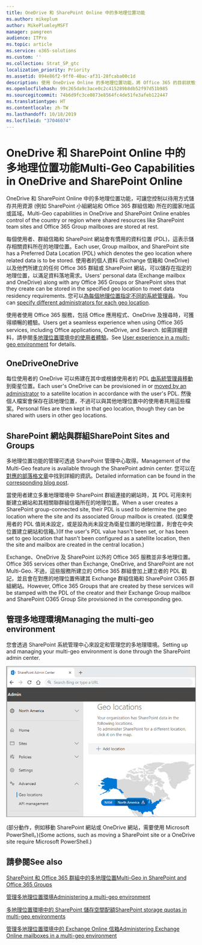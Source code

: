 ```yaml
---
title: OneDrive 和 SharePoint Online 中的多地理位置功能
ms.author: mikeplum
author: MikePlumleyMSFT
manager: pamgreen
audience: ITPro
ms.topic: article
ms.service: o365-solutions
ms.custom: ''
ms.collection: Strat_SP_gtc
localization_priority: Priority
ms.assetid: 094e86f2-9ff0-40ac-af31-28fcaba00c1d
description: 使用 OneDrive Online 的多地理位置功能，將 Office 365 的目前狀態拓展至多個地理區域。
ms.openlocfilehash: 99c265da9c3ace0c2c415289b8db52f97d51b985
ms.sourcegitcommit: 74b6d9fc3ce0873e8564fc4de51fe3afeb122447
ms.translationtype: HT
ms.contentlocale: zh-TW
ms.lasthandoff: 10/18/2019
ms.locfileid: "37046074"
---
```

# <a name="multi-geo-capabilities-in-onedrive-and-sharepoint-online"></a><span data-ttu-id="d1419-103">OneDrive 和 SharePoint Online 中的多地理位置功能</span><span class="sxs-lookup"><span data-stu-id="d1419-103">Multi-Geo Capabilities in OneDrive and SharePoint Online</span></span>

<span data-ttu-id="d1419-104">OneDrive 和 SharePoint Online 中的多地理位置功能，可讓您控制以待用方式儲存共用資源 (例如 SharePoint 小組網站和 Office 365 群組信箱) 所在的國家/地區或區域。</span><span class="sxs-lookup"><span data-stu-id="d1419-104">Multi-Geo capabilities in OneDrive and SharePoint Online enables control of the country or region where shared resources like SharePoint team sites and Office 365 Group mailboxes are stored at rest.</span></span>

<span data-ttu-id="d1419-105">每個使用者、群組信箱和 SharePoint 網站會有慣用的資料位置 (PDL)，這表示儲存相關資料所在的地理位置。</span><span class="sxs-lookup"><span data-stu-id="d1419-105">Each user, Group mailbox, and SharePoint site has a Preferred Data Location (PDL) which denotes the geo location where related data is to be stored.</span></span> <span data-ttu-id="d1419-106">使用者的個人資料 (Exchange 信箱和 OneDrive) 以及他們所建立的任何 Office 365 群組或 SharePoint 網站，可以儲存在指定的地理位置，以滿足資料落地需求。</span><span class="sxs-lookup"><span data-stu-id="d1419-106">Users' personal data (Exchange mailbox and OneDrive) along with any Office 365 Groups or SharePoint sites that they create can be stored in the specified geo location to meet data residency requirements.</span></span> <span data-ttu-id="d1419-107">您可以[為每個地理位置指定不同的系統管理員](add-a-sharepoint-geo-admin.md)。</span><span class="sxs-lookup"><span data-stu-id="d1419-107">You can [specify different administrators for each geo location](add-a-sharepoint-geo-admin.md).</span></span>

<span data-ttu-id="d1419-108">使用者使用 Office 365 服務，包括 Office 應用程式、OneDrive 及搜尋時，可獲得順暢的體驗。</span><span class="sxs-lookup"><span data-stu-id="d1419-108">Users get a seamless experience when using Office 365 services, including Office applications, OneDrive, and Search.</span></span> <span data-ttu-id="d1419-109">如需詳細資料，請參閱[多地理位置環境中的使用者體驗](multi-geo-user-experience.md)。</span><span class="sxs-lookup"><span data-stu-id="d1419-109">See [User experience in a multi-geo environment](multi-geo-user-experience.md) for details.</span></span>

## <a name="onedrive"></a><span data-ttu-id="d1419-110">OneDrive</span><span class="sxs-lookup"><span data-stu-id="d1419-110">OneDrive</span></span>

<span data-ttu-id="d1419-111">每位使用者的 OneDrive 可以佈建在其中或根據使用者的 PDL [由系統管理員移動](move-onedrive-between-geo-locations.md)到衛星位置。</span><span class="sxs-lookup"><span data-stu-id="d1419-111">Each user's OneDrive can be provisioned in or [moved by an administrator](move-onedrive-between-geo-locations.md) to a satellite location in accordance with the user's PDL.</span></span> <span data-ttu-id="d1419-112">然後個人檔案會保存在該地理位置，不過可以與其他地理位置中的使用者共用這些檔案。</span><span class="sxs-lookup"><span data-stu-id="d1419-112">Personal files are then kept in that geo location, though they can be shared with users in other geo locations.</span></span>

## <a name="sharepoint-sites-and-groups"></a><span data-ttu-id="d1419-113">SharePoint 網站與群組</span><span class="sxs-lookup"><span data-stu-id="d1419-113">SharePoint Sites and Groups</span></span>

<span data-ttu-id="d1419-114">多地理位置功能的管理可透過 SharePoint 管理中心取得。</span><span class="sxs-lookup"><span data-stu-id="d1419-114">Management of the Multi-Geo feature is available through the SharePoint admin center.</span></span> <span data-ttu-id="d1419-115">您可以在[對應的部落格文章](https://techcommunity.microsoft.com/t5/Office-365-Blog/Now-available-Multi-Geo-in-SharePoint-and-Office-365-Groups/ba-p/263302)中找到詳細的資訊。</span><span class="sxs-lookup"><span data-stu-id="d1419-115">Detailed information can be found in the [corresponding blog post](https://techcommunity.microsoft.com/t5/Office-365-Blog/Now-available-Multi-Geo-in-SharePoint-and-Office-365-Groups/ba-p/263302).</span></span>

<span data-ttu-id="d1419-116">當使用者建立多重地理環境中 SharePoint 群組連接的網站時，其 PDL 可用來判斷建立網站和其相關聯群組信箱所在的地理位置。</span><span class="sxs-lookup"><span data-stu-id="d1419-116">When a user creates a SharePoint group-connected site, their PDL is used to determine the geo location where the site and its associated Group mailbox is created.</span></span> <span data-ttu-id="d1419-117">(如果使用者的 PDL 值尚未設定，或是設為尚未設定為衛星位置的地理位置，則會在中央位置建立網站和信箱。)</span><span class="sxs-lookup"><span data-stu-id="d1419-117">(If the user's PDL value hasn't been set, or has been set to geo location that hasn't been configured as a satellite location, then the site and mailbox are created in the central location.)</span></span>

<span data-ttu-id="d1419-118">Exchange、OneDrive 及 SharePoint 以外的 Office 365 服務並非多地理位置。</span><span class="sxs-lookup"><span data-stu-id="d1419-118">Office 365 services other than Exchange, OneDrive, and SharePoint are not Multi-Geo.</span></span> <span data-ttu-id="d1419-119">不過，這些服務所建立的 Office 365 群組會加上建立者的 PDL 戳記，並且會在對應的地理位置佈建其 Exchange 群組信箱和 SharePoint O365 群組網站。</span><span class="sxs-lookup"><span data-stu-id="d1419-119">However, Office 365 Groups that are created by these services will be stamped with the PDL of the creator and their Exchange Group mailbox and SharePoint O365 Group Site provisioned in the corresponding geo.</span></span> 

## <a name="managing-the-multi-geo-environment"></a><span data-ttu-id="d1419-120">管理多地理環境</span><span class="sxs-lookup"><span data-stu-id="d1419-120">Managing the multi-geo environment</span></span>

<span data-ttu-id="d1419-121">您會透過 SharePoint 系統管理中心來設定和管理您的多地理環境。</span><span class="sxs-lookup"><span data-stu-id="d1419-121">Setting up and managing your multi-geo environment is done through the SharePoint admin center.</span></span> 

![SharePoint 系統管理中心中地理位置頁面的螢幕擷取畫面](media/sharepoint-multi-geo-admin-center.png)

<span data-ttu-id="d1419-123">(部分動作，例如移動 SharePoint 網站或 OneDrive 網站，需要使用 Microsoft PowerShell。)</span><span class="sxs-lookup"><span data-stu-id="d1419-123">(Some actions, such as moving a SharePoint site or a OneDrive site require Microsoft PowerShell.)</span></span>

## <a name="see-also"></a><span data-ttu-id="d1419-124">請參閱</span><span class="sxs-lookup"><span data-stu-id="d1419-124">See also</span></span>

[<span data-ttu-id="d1419-125">SharePoint 和 Office 365 群組中的多地理位置</span><span class="sxs-lookup"><span data-stu-id="d1419-125">Multi-Geo in SharePoint and Office 365 Groups</span></span>](https://techcommunity.microsoft.com/t5/Office-365-Blog/Now-available-Multi-Geo-in-SharePoint-and-Office-365-Groups/ba-p/263302)

[<span data-ttu-id="d1419-126">管理多地理位置環境</span><span class="sxs-lookup"><span data-stu-id="d1419-126">Administering a multi-geo environment</span></span>](administering-a-multi-geo-environment.md)

[<span data-ttu-id="d1419-127">多地理位置環境中的 SharePoint 儲存空間配額</span><span class="sxs-lookup"><span data-stu-id="d1419-127">SharePoint storage quotas in multi-geo environments</span></span>](sharepoint-multi-geo-storage-quota.md)

[<span data-ttu-id="d1419-128">管理多地理位置環境中的 Exchange Online 信箱</span><span class="sxs-lookup"><span data-stu-id="d1419-128">Administering Exchange Online mailboxes in a multi-geo environment</span></span>](administering-exchange-online-multi-geo.md)
